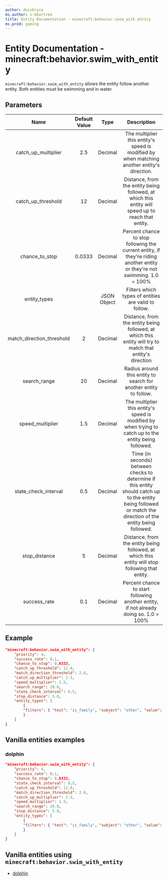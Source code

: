 ```yaml
---
author: docsbryce
ms.author: v-bbortree
title: Entity Documentation - minecraft:behavior.swim_with_entity
ms.prod: gaming
---
```


# Entity Documentation - minecraft:behavior.swim_with_entity

`minecraft:behavior.swim_with_entity` allows the entity follow another entity. Both entities must be swimming and in water.

## Parameters

 Name| Default Value| Type| Description
 :-----------:|:-----------:|:-----------:|:-----------:
 catch_up_multiplier| 2.5| Decimal| The multiplier this entity's speed is modified by when matching another entity's direction.
 catch_up_threshold| 12| Decimal| Distance, from the entity being followed, at which this entity will speed up to reach that entity.
 chance_to_stop| 0.0333| Decimal| Percent chance to stop following the current entity, if they're riding another entity or they're not swimming. 1.0 = 100%
 entity_types| | JSON Object| Filters which types of entities are valid to follow.
 match_direction_threshold| 2| Decimal| Distance, from the entity being followed, at which this entity will try to match that entity's direction
 search_range| 20| Decimal| Radius around this entity to search for another entity to follow.
 speed_multiplier| 1.5| Decimal| The multiplier this entity's speed is modified by when trying to catch up to the entity being followed.
 state_check_interval| 0.5| Decimal| Time (in seconds) between checks to determine if this entity should catch up to the entity being followed or match the direction of the entity being followed.
 stop_distance| 5| Decimal| Distance, from the entity being followed, at which this entity will stop following that entity.
 success_rate| 0.1| Decimal| Percent chance to start following another entity, if not already doing so. 1.0 = 100%

## Example

```json
"minecraft:behavior.swim_with_entity": {
    "priority": 4,
    "success_rate": 0.1,
    "chance_to_stop": 0.0333,
    "catch_up_threshold": 12.0,
    "match_direction_threshold": 2.0,
    "catch_up_multiplier": 2.5,
    "speed_multiplier": 1.5,
    "search_range": 20.0,
    "state_check_interval": 0.5,
    "stop_distance": 5.0,
    "entity_types": [
        {
        "filters": { "test": "is_family", "subject": "other", "value": "player" }
        }
    ]
}
```

## Vanilla entities examples

### dolphin

```json
"minecraft:behavior.swim_with_entity": {
    "priority": 4,
    "success_rate": 0.1,
    "chance_to_stop": 0.0333,
    "state_check_interval": 0.5,
    "catch_up_threshold": 12.0,
    "match_direction_threshold": 2.0,
    "catch_up_multiplier": 2.5,
    "speed_multiplier": 1.5,
    "search_range": 20.0,
    "stop_distance": 5.0,
    "entity_types": [
        {
        "filters": { "test": "is_family", "subject": "other", "value": "player" }
        }
    ]
}
```

## Vanilla entities using `minecraft:behavior.swim_with_entity`

- [dolphin](../../../../Source/VanillaBehaviorPack_Snippets/entities/dolphin.md)
